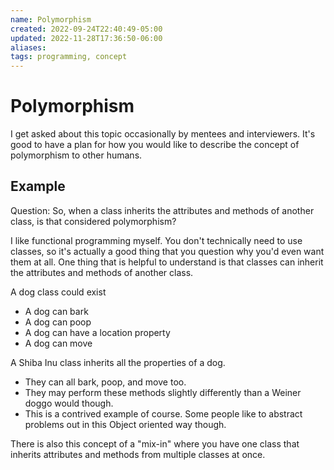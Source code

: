 ```yaml
---
name: Polymorphism
created: 2022-09-24T22:40:49-05:00
updated: 2022-11-28T17:36:50-06:00
aliases: 
tags: programming, concept
---
```

# Polymorphism

I get asked about this topic occasionally by mentees and interviewers.  It's good to have a plan for how you would like to describe the concept of polymorphism to other humans.

## Example
Question: So, when a class inherits the attributes and methods of another class, is that considered polymorphism?
    
I like functional programming myself. You don't technically need to use classes, so it's actually a good thing that you question why you'd even want them at all. One thing that is helpful to understand is that classes can inherit the attributes and methods of another class. 

A dog class could exist 
- A dog can bark 
- A dog can poop 
- A dog can have a location property 
- A dog can move 
 
A Shiba Inu class inherits all the properties of a dog. 
- They can all bark, poop, and move too. 
- They may perform these methods slightly differently than a Weiner doggo would though. 
- This is a contrived example of course. Some people like to abstract problems out in this Object oriented way though.

There is also this concept of a "mix-in" where you have one class that inherits attributes and methods from multiple classes at once.